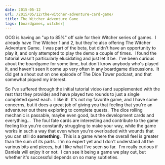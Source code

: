 ```yaml
---
date: 2015-05-12
url: /2015/05/12/the-witcher-adventure-card-game/
title: The Witcher Adventure Game
tags: [boardgames, witcher]
---
```


GOG is having an "up to 85%" off sale for their Witcher series of games.  I already have The Witcher 1 and 2, but they're also offering The Witcher Adventure Game.  I was part of the beta, but didn't have an opportunity to play it, and only attempted to play the demo a couple of times.  I found the tutorial wasn't particularly elucidating and just let it be.  I've been curious about the boardgame for some time, but don't know anybody who's played it, and haven't seen it come up very often in any boardgame discussions.  It did get a shout out on one episode of The Dice Tower podcast, and that somewhat piqued my interest.

So I've suffered through the initial tutorial video (and supplemented with the rest that they provide) and have played two rounds to just a single completed quest each.  I like it!  It's not my favorite game, and I have some concerns, but it does a great job of giving you that feeling that you're an adventurer out there exploring to complete quests.  The dice rolling mechanic is passable, maybe even good, but the development cards and everything...  The foul fate cards are interesting and contribute to the game feeling like you're constantly struggling to make your way, while the game works in such a way that even when you're overloaded with wounds that you can still do <strong>something</strong>.  This is a game where the overall feel is greater than the sum of its parts.  I'm no expert yet and I don't understand all the various bits and pieces, but I like what I've seen so far.  I'm really curious if Daniela will enjoy it or not.  I can see it being a game we play out, but whether it's successful depends on so many subtleties.

&nbsp;